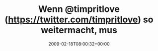 ---
retweeted: false
source: <a href="http://twitter.com" rel="nofollow">Twitter Web Client</a>
entities:
  hashtags:
  - text: cre
    indices:
    - '96'
    - '100'
  symbols: []
  user_mentions:
  - name: Tim Pritlove
    screen_name: timpritlove
    indices:
    - '5'
    - '17'
    id_str: '11268812'
    id: '11268812'
  urls: []
display_text_range:
- '0'
- '100'
favorite_count: '0'
id_str: '1222125736'
truncated: false
retweet_count: '0'
id: '1222125736'
created_at: Wed Feb 18 08:00:32 +0000 2009
favorited: false
full_text: 'Wenn [@timpritlove](https://twitter.com/timpritlove) so weitermacht, muss
  ich mir mal Urlaub nehmen und nen Podcasttag einlegen... #cre'
lang: de
tags:
- cre
- pesos/twitter
date: '2009-02-18T08:00:32+00:00'
src: https://twitter.com/bascht/status/1222125736
original_url: https://twitter.com/bascht/status/1222125736
type: twitter_tweet
text: 'Wenn [@timpritlove](https://twitter.com/timpritlove) so weitermacht, muss ich
  mir mal Urlaub nehmen und nen Podcasttag einlegen... #cre'
title: Wenn @timpritlove (https://twitter.com/timpritlove) so weitermacht, mus

---